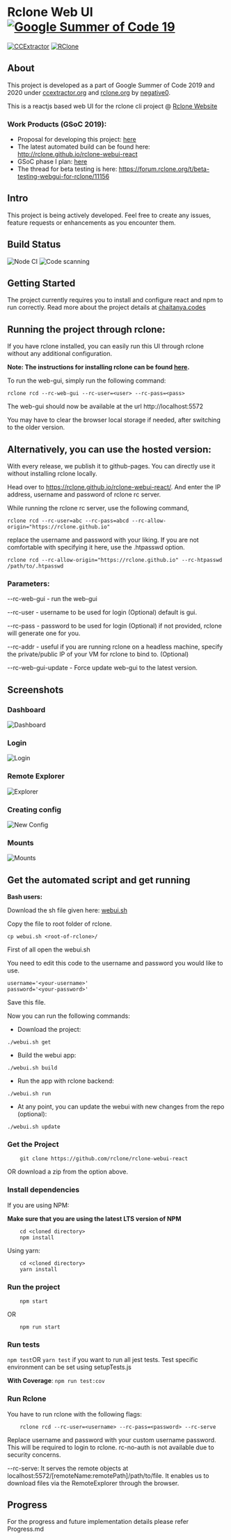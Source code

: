 # Rclone Web UI  [![Google Summer of Code 19](https://img.shields.io/badge/Google%20Summer%20of%20Code-2019%202020-blue.svg)](https://summerofcode.withgoogle.com/projects/#5104629795258368)

[![CCExtractor](https://img.shields.io/badge/CCExtractor-org-red.svg)](https://www.ccextractor.org/) [![RClone](https://img.shields.io/badge/RClone-org-blue.svg)](https://rclone.org/)
## About

This project is developed as a part of Google Summer of Code 2019 and 2020 under [ccextractor.org](https://ccextractor.org) and [rclone.org](https://rclone.org) by [negative0](https://github.com/negative0).

This is a reactjs based web UI for the rclone cli project @ [Rclone Website](https://rclone.org/)  

### Work Products (GSoC 2019):

- Proposal for developing this project: [here](https://docs.google.com/document/d/1l6OHrM2XemHP-l2_iBdYPdPNVgiSB5t1es_-0ogrty0/edit?usp=sharing)
- The latest automated build can be found here: http://rclone.github.io/rclone-webui-react
- GSoC phase I plan: [here](http://good2be.me/blog/gsoc-phase-i.html)
- The thread for beta testing is here: https://forum.rclone.org/t/beta-testing-webgui-for-rclone/11156

## Intro

This project is being actively developed. Feel free to create any issues, feature requests or enhancements as you encounter them. 

## Build Status

![Node CI](https://github.com/rclone/rclone-webui-react/workflows/Node%20CI/badge.svg)
![Code scanning](https://github.com/rclone/rclone-webui-react/workflows/Code%20scanning%20-%20action/badge.svg)

## Getting Started

The project currently requires you to install and configure react and npm to run correctly.
Read more about the project details at [chaitanya.codes](http://chaitanya.codes)

## Running the project through rclone:

If you have rclone installed, you can easily run this UI through rclone without any additional configuration.

**Note: The instructions for installing rclone can be found [here](https://rclone.org/install/).**

To run the web-gui, simply run the following command:

```shell script
rclone rcd --rc-web-gui --rc-user=<user> --rc-pass=<pass> 
```
The web-gui should now be available at the url http://localhost:5572

You may have to clear the browser local storage if needed, after switching to the older version.

## Alternatively, you can use the hosted version:
With every release, we publish it to github-pages. You can directly use it without installing rclone locally.

Head over to https://rclone.github.io/rclone-webui-react/. And enter the IP address, username and password of rclone rc server.

While running the rclone rc server, use the following command,
```
rclone rcd --rc-user=abc --rc-pass=abcd --rc-allow-origin="https://rclone.github.io" 
```
replace the username and password with your liking. If you are not comfortable with specifying it here, use the .htpasswd option.

```
rclone rcd --rc-allow-origin="https://rclone.github.io" --rc-htpasswd /path/to/.htpasswd
```

### Parameters:
--rc-web-gui - run the web-gui

--rc-user - username to be used for login (Optional) default is gui.

--rc-pass - password to be used for login (Optional) if not provided, rclone will generate one for you.

--rc-addr - useful if you are running rclone on a headless machine, specify the private/public IP of your VM for rclone to bind to. (Optional)

--rc-web-gui-update - Force update web-gui to the latest version.



## Screenshots
### Dashboard
![Dashboard](screenshots/dashboard.png)

### Login
![Login](screenshots/login.png)

### Remote Explorer
![Explorer](screenshots/remoteexplorer.png)

### Creating config
![New Config](screenshots/config.png)

### Mounts
![Mounts](screenshots/mounts.png)

## Get the automated script and get running

**Bash users:**

Download the sh file given here: 
[webui.sh](https://raw.githubusercontent.com/rclone/rclone-webui-react/master/webui.sh)

Copy the file to root folder of rclone.

```
cp webui.sh <root-of-rclone>/
```
First of all open the webui.sh

You need to edit this code to the username and password you would like to use.
```
username='<your-username>'
password='<your-password>'
```
Save this file.

Now you can run the following commands:

- Download the project:
```
./webui.sh get
```

- Build the webui app:
```
./webui.sh build
```

- Run the app with rclone backend:
```
./webui.sh run
```

- At any point, you can update the webui with new changes from the repo (optional):

```
./webui.sh update
```


### Get the Project
```
    git clone https://github.com/rclone/rclone-webui-react
```
OR download a zip from the option above.

### Install dependencies
If you are using NPM:

**Make sure that you are using the latest LTS version of NPM**
```
    cd <cloned directory>
    npm install 
```

Using yarn:
```explorer
    cd <cloned directory>
    yarn install
```


### Run the project
```
    npm start
```
OR
```
    npm run start
```

### Run tests
```npm test```OR ```yarn test``` if you want to run all jest tests. 
Test specific environment can be set using setupTests.js

**With Coverage**: ```npm run test:cov```


### Run Rclone
You have to run rclone with the following flags:
```
    rclone rcd --rc-user=<username> --rc-pass=<password> --rc-serve
```
Replace username and password with your custom username password. This will be required to login to rclone. rc-no-auth is not available due to security concerns.

--rc-serve:  It serves the remote objects at localhost:5572/[remoteName:remotePath]/path/to/file. It enables us to download files via the RemoteExplorer through the browser.

## Progress

For the progress and future implementation details please refer Progress.md


